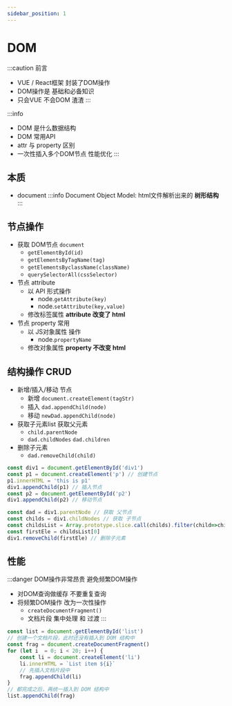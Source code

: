 ```yaml
---
sidebar_position: 1
---
```


# DOM
:::caution 前言
- VUE / React框架 封装了DOM操作
- DOM操作是 基础和必备知识
- 只会VUE 不会DOM 渣渣
:::

:::info
- DOM 是什么数据结构
- DOM 常用API
- attr 与 property 区别
- 一次性插入多个DOM节点 性能优化
:::
## 本质
- document
:::info
Document Object Model: html文件解析出来的 **树形结构**
:::

## 节点操作
- 获取 DOM节点 `document`
  - `getElementById(id)`
  - `getElementsByTagName(tag)`
  - `getElementsByclassName(className)`
  - `querySelectorAll(cssSelector)`
- 节点 attribute
  - 以 API 形式操作
    - node.`getAttribute(key)`
    - node.`setAttribute(key,value)`
  - 修改标签属性 **attribute 改变了 html**
- 节点 property 常用
  - 以 JS对象属性 操作 
    - node.`propertyName`
  - 修改对象属性 **property 不改变 html**

## 结构操作 CRUD
- 新增/插入/移动 节点
  - 新增 `document.createElement(tagStr)`
  - 插入 `dad.appendChild(node)`
  - 移动 `newDad.appendChild(node)`
- 获取子元素list 获取父元素
  - `child.parentNode`
  - `dad.childNodes` `dad.children`
- 删除子元素
  - `dad.removeChild(child)`

```js title='node-structure.js'
const div1 = document.getElementById('div1')
const p1 = document.createElement('p') // 创建节点
p1.innerHTML = 'this is p1'
div1.appendChild(p1) // 插入节点
const p2 = document.getElementById('p2')
div1.appendChild(p2) // 移动节点

const dad = div1.parentNode // 获取 父节点
const childs = div1.childNodes // 获取 子节点
const childsList = Array.prototype.slice.call(childs).filter(child=>child.nodeType===1) // 子元素节点
const firstEle = childsList[0]
div1.removeChild(firstEle) // 删除子元素
```

## 性能
:::danger 
DOM操作非常昂贵 避免频繁DOM操作
- 对DOM查询做缓存 不要重复查询
- 将频繁DOM操作 改为一次性操作
  - `createDocumentFragment()`
  - 文档片段 集中处理 和 过渡
:::
```js title='performance.js' {2,3,7,8,10,11}
const list = document.getElementById('list')
// 创建一个文档片段，此时还没有插入到 DOM 结构中
const frag = document.createDocumentFragment()
for (let i  = 0; i < 20; i++) {
    const li = document.createElement('li')
    li.innerHTML = `List item ${i}`
    // 先插入文档片段中
    frag.appendChild(li)
}
// 都完成之后，再统一插入到 DOM 结构中
list.appendChild(frag)
```

